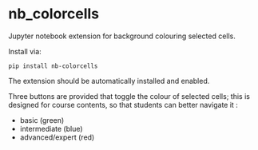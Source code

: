 # nb_colorcells
Jupyter notebook extension for background colouring selected cells.

Install via:

`pip install nb-colorcells`

The extension should be automatically installed and enabled.

Three buttons are provided that toggle the colour of selected cells;
this is designed for course contents, so that students can better navigate it :

- basic (green)
- intermediate (blue)
- advanced/expert (red)

